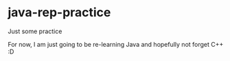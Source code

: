 java-rep-practice
=================

Just some practice

For now, I am just going to be re-learning Java and hopefully not forget C++ :D

